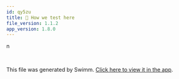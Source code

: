 ```yaml
---
id: qy5zu
title: 🧪 How we test here
file_version: 1.1.2
app_version: 1.8.0
---
```


n

<br/>

This file was generated by Swimm. [Click here to view it in the app](https://swimm-web-app.web.app/repos/Z2l0aHViJTNBJTNBZGVtbyUzQSUzQXN3aW1tdXNlcnRlc3RpbmcxMQ==/docs/qy5zu).
